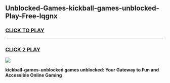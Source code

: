 
## Unblocked-Games-kickball-games-unblocked-Play-Free-lqgnx
<h3>
<a href="https://premium76.site?title=kickball-games-unblocked&ref=09A">CLICK TO PLAY</a></h3>
<hr>

<h3>
<a href="https://premium76.site?title=kickball-games-unblocked&ref=09A">CLICK 2 PLAY</a>
  
</h3>

<a href="https://premium76.site?title=kickball-games-unblocked&ref=09A"><img src="https://clearcache.store/games.png"></a>


**kickball-games-unblocked games unblocked: Your Gateway to Fun and Accessible Online Gaming**
